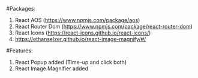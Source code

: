 #Packages:

1. React AOS (https://www.npmjs.com/package/aos)
2. React Router Dom (https://www.npmjs.com/package/react-router-dom)
3. React Icons (https://react-icons.github.io/react-icons/)
4. https://ethanselzer.github.io/react-image-magnify/#/

#Features:

1. React Popup added (Time-up and click both)
2. React Image Magnifier added
